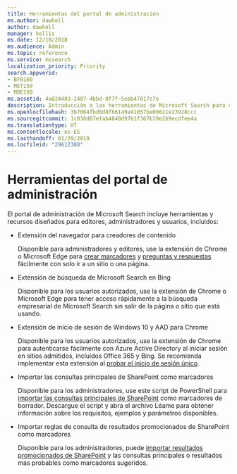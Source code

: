 ```yaml
---
title: Herramientas del portal de administración
ms.author: dawholl
author: dawholl
manager: kellis
ms.date: 12/18/2018
ms.audience: Admin
ms.topic: reference
ms.service: mssearch
localization_priority: Priority
search.appverid:
- BFB160
- MET150
- MOE150
ms.assetid: 4a824483-2407-4bbd-8f7f-5ebb47817c7e
description: Introducción a las herramientas de Microsoft Search para crear e importar resultados, iniciar sesión automáticamente y buscar desde cualquier lugar
ms.openlocfilehash: 3b7064fbd0d8f66149a91057be00611e23928ccc
ms.sourcegitcommit: 1c038d87efab4840d97b1f367b39e2b9ecdfee4a
ms.translationtype: HT
ms.contentlocale: es-ES
ms.lasthandoff: 01/29/2019
ms.locfileid: "29612388"
---
```

# <a name="admin-portal-tools"></a>Herramientas del portal de administración

El portal de administración de Microsoft Search incluye herramientas y recursos diseñados para editores, administradores y usuarios, incluidos:
  
- Extensión del navegador para creadores de contenido
    
    Disponible para administradores y editores, use la extensión de Chrome o Microsoft Edge para [crear marcadores](create-bookmarks.md) y [preguntas y respuestas](create-qas.md) fácilmente con solo ir a un sitio o una página. 
    
- Extensión de búsqueda de Microsoft Search en Bing
    
    Disponible para los usuarios autorizados, use la extensión de Chrome o Microsoft Edge para tener acceso rápidamente a la búsqueda empresarial de Microsoft Search sin salir de la página o sitio que está usando.
    
- Extensión de inicio de sesión de Windows 10 y AAD para Chrome
    
    Disponible para los usuarios autorizados, use la extensión de Chrome para autenticarse fácilmente con Azure Active Directory al iniciar sesión en sitios admitidos, incluidos Office 365 y Bing. Se recomienda implementar esta extensión al [probar el inicio de sesión único](test-single-sign-on.md).
    
- Importar las consultas principales de SharePoint como marcadores
    
    Disponible para los administradores, use este script de PowerShell para [importar las consultas principales de SharePoint](import-sharepoint-promoted-results-and-top-queries.md) como marcadores de borrador. Descargue el script y abra el archivo Léame para obtener información sobre los requisitos, ejemplos y parámetros disponibles. 
    
- Importar reglas de consulta de resultados promocionados de SharePoint como marcadores
    
    Disponible para los administradores, puede [importar resultados promocionados de SharePoint](import-sharepoint-promoted-results-and-top-queries.md) y las consultas principales o resultados más probables como marcadores sugeridos. 

  

